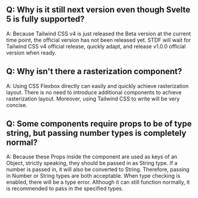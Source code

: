 ## Q: Why is it still next version even though Svelte 5 is fully supported?

A: Because Tailwind CSS v4 is just released the Beta version at the current time point, the official version has not been released yet. STDF will wait for Tailwind CSS v4 official release, quickly adapt, and release v1.0.0 official version when ready.

## Q: Why isn't there a rasterization component?

A: Using CSS Flexbox directly can easily and quickly achieve rasterization layout. There is no need to introduce additional components to achieve rasterization layout. Moreover, using Tailwind CSS to write will be very concise.

## Q: Some components require props to be of type string, but passing number types is completely normal?

A: Because these Props inside the component are used as keys of an Object, strictly speaking, they should be passed in as String type. If a number is passed in, it will also be converted to String. Therefore, passing in Number or String types are both acceptable. When type checking is enabled, there will be a type error. Although it can still function normally, it is recommended to pass in the specified types.
